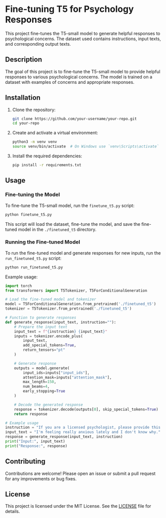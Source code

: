 # Fine-tuning T5 for Psychology Responses

This project fine-tunes the T5-small model to generate helpful responses to psychological concerns. The dataset used contains instructions, input texts, and corresponding output texts.

## Description

The goal of this project is to fine-tune the T5-small model to provide helpful responses to various psychological concerns. The model is trained on a dataset with examples of concerns and appropriate responses.

## Installation

1. Clone the repository:
    ```bash
    git clone https://github.com/your-username/your-repo.git
    cd your-repo
    ```

2. Create and activate a virtual environment:
    ```bash
    python3 -m venv venv
    source venv/bin/activate  # On Windows use `venv\Scripts\activate`
    ```

3. Install the required dependencies:
    ```bash
    pip install -r requirements.txt
    ```

## Usage

### Fine-tuning the Model

To fine-tune the T5-small model, run the `finetune_t5.py` script:

```bash
python finetune_t5.py
```

This script will load the dataset, fine-tune the model, and save the fine-tuned model in the `./finetuned_t5` directory.

### Running the Fine-tuned Model

To run the fine-tuned model and generate responses for new inputs, run the `run_finetuned_t5.py` script:

```bash
python run_finetuned_t5.py
```

Example usage:

```python
import torch
from transformers import T5Tokenizer, T5ForConditionalGeneration

# Load the fine-tuned model and tokenizer
model = T5ForConditionalGeneration.from_pretrained('./finetuned_t5')
tokenizer = T5Tokenizer.from_pretrained('./finetuned_t5')

# Function to generate responses
def generate_response(input_text, instruction=""):
    # Prepare the input text
    input_text = f"{instruction} {input_text}"
    inputs = tokenizer.encode_plus(
        input_text,
        add_special_tokens=True,
        return_tensors="pt"
    )

    # Generate response
    outputs = model.generate(
        input_ids=inputs["input_ids"],
        attention_mask=inputs["attention_mask"],
        max_length=150,
        num_beams=4,
        early_stopping=True
    )

    # Decode the generated response
    response = tokenizer.decode(outputs[0], skip_special_tokens=True)
    return response

# Example usage
instruction = "If you are a licensed psychologist, please provide this patient with a helpful response to their concern."
input_text = "I'm feeling really anxious lately and I don't know why."
response = generate_response(input_text, instruction)
print("Input:", input_text)
print("Response:", response)
```

## Contributing

Contributions are welcome! Please open an issue or submit a pull request for any improvements or bug fixes.

## License

This project is licensed under the MIT License. See the [LICENSE](LICENSE) file for details.
